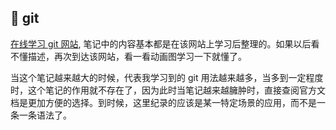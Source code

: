 ## 🍕 git

[在线学习 git 网站](https://learngitbranching.js.org/),
笔记中的内容基本都是在该网站上学习后整理的。如果以后看不懂描述，再次到达该网站，看一看动画图学习一下就懂了。

当这个笔记越来越大的时候，代表我学习到的 git 用法越来越多，当多到一定程度时，这个笔记的作用就不存在了，因为此时当笔记越来越臃肿时，直接查阅官方文档是更加方便的选择。到时候，这里纪录的应该是某一特定场景的应用，而不是一条一条语法了。